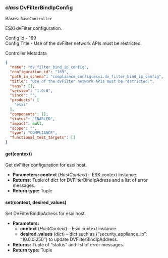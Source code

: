 ### *class* DvFilterBindIpConfig

Bases: `BaseController`

ESXi dvFilter configuration.

Config Id - 169
<br/>
Config Title - Use of the dvFilter network APIs must be restricted.
<br/>

Controller Metadata
```json
{
  "name": "dv_filter_bind_ip_config",
  "configuration_id": "169",
  "path_in_schema": "compliance_config.esxi.dv_filter_bind_ip_config",
  "title": "Use of the dvFilter network APIs must be restricted.",
  "tags": [],
  "version": "1.0.0",
  "since": "",
  "products": [
    "esxi"
  ],
  "components": [],
  "status": "ENABLED",
  "impact": null,
  "scope": "",
  "type": "COMPLIANCE",
  "functional_test_targets": []
}
```

#### get(context)

Get dvFilter configuration for esxi host.

* **Parameters:**
  **context** (*HostContext*) – ESX context instance.
* **Returns:**
  Tuple of dict for DVFilterBindIpAdress and a list of error messages.
* **Return type:**
  Tuple

#### set(context, desired_values)

Set DVFilterBindIpAdress for esxi host.

* **Parameters:**
  * **context** (*HostContext*) – Esxi context instance.
  * **desired_values** (*dict*) – dict such as {“security_appliance_ip”: “10.0.0.250”} to update DVFilterBindIpAddress.
* **Returns:**
  Tuple of “status” and list of error messages.
* **Return type:**
  Tuple
